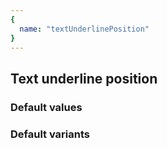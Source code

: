 ```yaml
---
{
  name: "textUnderlinePosition"
}
---
```


## Text underline position

### Default values
<!-- defaults.values.start -->
<!-- defaults.values.end -->


### Default variants
<!-- defaults.variants.start -->
<!-- defaults.variants.end -->

